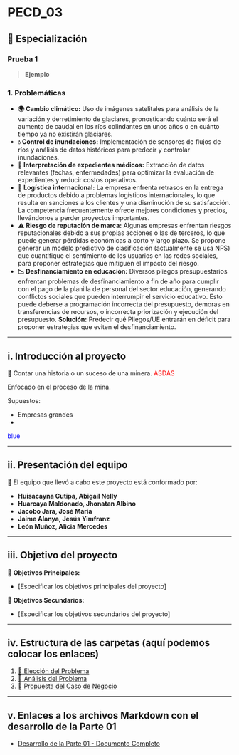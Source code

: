 # PECD_03
## 🌟 Especialización
### Prueba 1

> **Ejemplo**

### 1. Problemáticas
- **🌍 Cambio climático:** Uso de imágenes satelitales para análisis de la variación y derretimiento de glaciares, pronosticando cuánto será el aumento de caudal en los ríos colindantes en unos años o en cuánto tiempo ya no existirán glaciares.
- **💧 Control de inundaciones:** Implementación de sensores de flujos de ríos y análisis de datos históricos para predecir y controlar inundaciones.
- **📄 Interpretación de expedientes médicos:** Extracción de datos relevantes (fechas, enfermedades) para optimizar la evaluación de expedientes y reducir costos operativos.
- **🚢 Logística internacional:** La empresa enfrenta retrasos en la entrega de productos debido a problemas logísticos internacionales, lo que resulta en sanciones a los clientes y una disminución de su satisfacción. La competencia frecuentemente ofrece mejores condiciones y precios, llevándonos a perder proyectos importantes.
- **⚠️ Riesgo de reputación de marca:** Algunas empresas enfrentan riesgos reputacionales debido a sus propias acciones o las de terceros, lo que puede generar pérdidas económicas a corto y largo plazo. Se propone generar un modelo predictivo de clasificación (actualmente se usa NPS) que cuantifique el sentimiento de los usuarios en las redes sociales, para proponer estrategias que mitiguen el impacto del riesgo.
- **📉 Desfinanciamiento en educación:** Diversos pliegos presupuestarios enfrentan problemas de desfinanciamiento a fin de año para cumplir con el pago de la planilla de personal del sector educación, generando conflictos sociales que pueden interrumpir el servicio educativo. Esto puede deberse a programación incorrecta del presupuesto, demoras en transferencias de recursos, o incorrecta priorización y ejecución del presupuesto. **Solución:** Predecir qué Pliegos/UE entrarán en déficit para proponer estrategias que eviten el desfinanciamiento.

---

## i. Introducción al proyecto
📖 Contar una historia o un suceso de una minera.
<span style="color:red">ASDAS</span>

Enfocado en el proceso de la mina. 

Supuestos: 
- Empresas grandes
- 

<span style="color:blue">blue</span>

---

## ii. Presentación del equipo
👥 El equipo que llevó a cabo este proyecto está conformado por:
* **Huisacayna Cutipa, Abigail Nelly**
* **Huarcaya Maldonado, Jhonatan Albino**
* **Jacobo Jara, José María**
* **Jaime Alanya, Jesús Yimfranz**
* **León Muñoz, Alicia Mercedes**

---

## iii. Objetivo del proyecto
🎯 **Objetivos Principales:**
- [Especificar los objetivos principales del proyecto]

🎯 **Objetivos Secundarios:**
- [Especificar los objetivos secundarios del proyecto]

---

## iv. Estructura de las carpetas (aquí podemos colocar los enlaces)
1. [📁 Elección del Problema](https://github.com/jomjac/PECD_03/blob/main/1.%20Elección%20del%20Problema.md "1. Elección del Problema.md")
2. [📁 Análisis del Problema](https://github.com/jomjac/PECD_03/blob/main/2.%20Análisis%20del%20Problema.md "2. Análisis del Problema.md")
3. [📁 Propuesta del Caso de Negocio](https://github.com/jomjac/PECD_03/blob/main/3.%20Propuesta%20del%20Caso%20de%20Negocio.md "3. Propuesta del Caso de Negocio.md")

---

## v. Enlaces a los archivos Markdown con el desarrollo de la Parte 01
- [Desarrollo de la Parte 01 - Documento Completo](https://github.com/jomjac/PECD_03/blob/main/Desarrollo%20Parte%2001.md "Desarrollo Parte 01.md")
